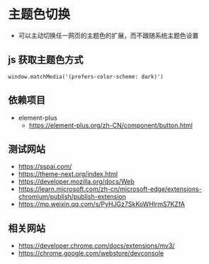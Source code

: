 # 主题色切换

- 可以主动切换任一网页的主题色的扩展，而不跟随系统主题色设置

## js 获取主题色方式

```
window.matchMedia('(prefers-color-scheme: dark)')
```

## 依赖项目

- element-plus
  - https://element-plus.org/zh-CN/component/button.html

## 测试网站

- https://sspai.com/
- https://theme-next.org/index.html
- https://developer.mozilla.org/docs/Web
- https://learn.microsoft.com/zh-cn/microsoft-edge/extensions-chromium/publish/publish-extension
- https://mp.weixin.qq.com/s/PyHJGz7SkKoWHlrmS7KZfA

## 相关网站

- https://developer.chrome.com/docs/extensions/mv3/
- https://chrome.google.com/webstore/devconsole
